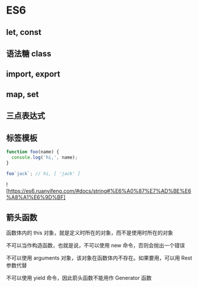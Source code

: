 # ES6

## let, const

## 语法糖 class

## import, export

## map, set

## 三点表达式

## 标签模板

```js
function foo(name) {
  console.log('hi,', name);
}

foo`jack`; // hi, [ 'jack' ]
```

![https://es6.ruanyifeng.com/#docs/string#%E6%A0%87%E7%AD%BE%E6%A8%A1%E6%9D%BF]

## 箭头函数

函数体内的 this 对象，就是定义时所在的对象，而不是使用时所在的对象

不可以当作构造函数，也就是说，不可以使用 new 命令，否则会抛出一个错误

不可以使用 arguments 对象，该对象在函数体内不存在。如果要用，可以用 Rest 参数代替

不可以使用 yield 命令，因此箭头函数不能用作 Generator 函数
